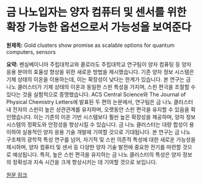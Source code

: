 # 금 나노입자는 양자 컴퓨터 및 센서를 위한 확장 가능한 옵션으로서 가능성을 보여준다

**원제목:** Gold clusters show promise as scalable options for quantum computers, sensors

**요약:** 펜실베이니아 주립대학교와 콜로라도 주립대학교 연구팀이 양자 컴퓨팅 등 양자 응용 분야의 효율성 향상을 위한 새로운 방법을 제시했습니다. 기존 양자 정보 시스템은 기체 상태의 이온을 이용하는데, 이는 확장성이 낮다는 한계가 있습니다. 본 연구는 금 나노 클러스터가 기체 상태의 이온과 동일한 스핀 특성을 가지며,  스핀 편극을 조절할 수 있다는 것을 실험적으로 증명했습니다.  ACS Central Science와 The Journal of Physical Chemistry Letters에 발표된 두 편의 논문에서, 연구팀은 금 나노 클러스터 내 전자의 스핀이 높은 상관관계를 유지하며,  오랫동안 스핀 편극을 유지할 수 있음을 확인했습니다. 이는 기존의 이온 기반 시스템보다 훨씬 높은 확장성을 제공하며, 양자 정보 시스템의 정확도와 안정성을 향상시킬 수 있습니다.  금 나노 클러스터는 대량 합성이 용이하여 실용적인 양자 응용 기술 개발에 기여할 것으로 기대됩니다.  본 연구는 금 나노 구조체의 광학적 특성 연구를 넘어, 자기적 및 스핀 의존적 특성에 대한 새로운 가능성을 제시하며, 양자 컴퓨터 및 센서 등 다양한 양자 기술 발전에 중요한 전기를 마련할 것으로 예상됩니다.  특히,  높은 스핀 편극을 유지하는 금 나노 클러스터의 특성은 양자 정보의 정확성과 지속 시간을 크게 향상시키는 데 기여할 것으로 보입니다.

[원문 링크](https://www.eurekalert.org/news-releases/1092091)
